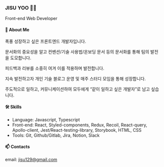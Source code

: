 ### JISU YOO 🙇‍♂️

Front-end Web Developer

#### 💬 About Me
폭풍 성장하고 싶은 프론트엔드 개발자입니다.

문서화의 중요성을 알고 컨벤션/기술 사용법/온보딩 문서 등의 문서화를 통해 팀의 발전을 도모합니다.

피드백과 리뷰를 소중히 여겨 이를 적용하며 발전합니다.

지속 발전하고자 개인 기술 블로그 운영 및 매주 스터디 모임을 통해 성장합니다.

주도적으로 일하고, 커뮤니케이션하여 모두에게 “같이 일하고 싶은 개발자”로 남고 싶습니다.

#### 🛠️ Skills
- Language: Javascript, Typescript
- Front-end: React, Styled-components, Redux, Recoil, React-query, Apollo-client, Jest/React-testing-library, Storybook, HTML, CSS
- Tools: Git, Github/Gitlab, Jira, Notion, Slack

#### 📫 Contacts
email: jisu129@gmail.com
